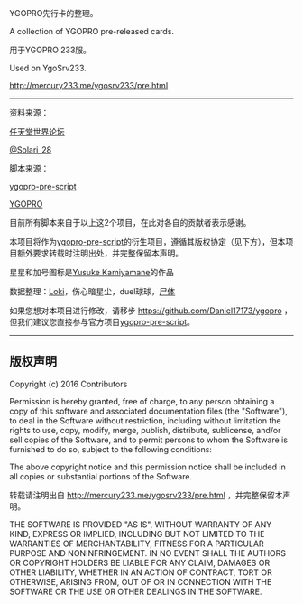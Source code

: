 YGOPRO先行卡的整理。

A collection of YGOPRO pre-released cards.

用于YGOPRO 233服。

Used on YgoSrv233.

http://mercury233.me/ygosrv233/pre.html

*****

资料来源：

[任天堂世界论坛](http://bbs.newwise.com/forum-8-1.html)

[@Solari_28](https://twitter.com/Solari_28)

脚本来源：

[ygopro-pre-script](https://github.com/Fluorohydride/ygopro-pre-script)

[YGOPRO](https://github.com/Fluorohydride/ygopro-scripts)

目前所有脚本来自于以上这2个项目，在此对各自的贡献者表示感谢。

本项目将作为[ygopro-pre-script](https://github.com/Fluorohydride/ygopro-pre-script)的衍生项目，遵循其版权协定（见下方），但本项目额外要求转载时注明出处，并完整保留本声明。

星星和加号图标是[Yusuke Kamiyamane](http://p.yusukekamiyamane.com/)的作品

数据整理：[Loki](https://twitter.com/Daniel17173)，伤心暗星尘，duel球球，[尸体](http://mercury233.me/)

如果您想对本项目进行修改，请移步 https://github.com/Daniel17173/ygopro ，但我们建议您直接参与官方项目[ygopro-pre-script](https://github.com/Fluorohydride/ygopro-pre-script)。

------------------------------
版权声明
------------------------------
Copyright (c) 2016 Contributors

Permission is hereby granted, free of charge, to any person obtaining a copy of this software and associated documentation files (the "Software"), to deal in the Software without restriction, including without limitation the rights to use, copy, modify, merge, publish, distribute, sublicense, and/or sell copies of the Software, and to permit persons to whom the Software is furnished to do so, subject to the following conditions:

The above copyright notice and this permission notice shall be included in all copies or substantial portions of the Software.

转载请注明出自 http://mercury233.me/ygosrv233/pre.html ，并完整保留本声明。

THE SOFTWARE IS PROVIDED "AS IS", WITHOUT WARRANTY OF ANY KIND, EXPRESS OR IMPLIED, INCLUDING BUT NOT LIMITED TO THE WARRANTIES OF MERCHANTABILITY, FITNESS FOR A PARTICULAR PURPOSE AND NONINFRINGEMENT. IN NO EVENT SHALL THE AUTHORS OR COPYRIGHT HOLDERS BE LIABLE FOR ANY CLAIM, DAMAGES OR OTHER LIABILITY, WHETHER IN AN ACTION OF CONTRACT, TORT OR OTHERWISE, ARISING FROM, OUT OF OR IN CONNECTION WITH THE SOFTWARE OR THE USE OR OTHER DEALINGS IN THE SOFTWARE.
